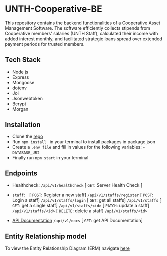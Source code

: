 # UNTH-Cooperative-BE
This repository contains the backend functionalities of a Cooperative Asset Management Software. The software efficiently collects stipends from Cooperative members' salaries (UNTH Staff), calculated their income with added interest monthly, and facilitated strategic loans spread over extended payment periods for trusted members.

 ## Tech Stack
- Node js
- Express
- Mongoose
- dotenv
- Joi
- Jsonwebtoken
- Bcrypt
- Morgan

## Installation
- Clone the [repo](https://github.com/Pioneer-LTD/UNTH-Cooperative-BE.git) 
- Run `npm install ` in your terminal to install packages in package.json
- Create a `.env file` and fill in values for the following variables: - `DATABASE_URI`
- Finally run `npm start` in your terminal
## Endpoints 
- Healthcheck: `/api/v1/healthcheck` 
    [ `GET`: Server Health Check ]

 - `staff: `
    [ `POST`: Register a new staff]  `/api/v1/staffs/register`
    [ `POST`: Login a staff]  `/api/v1/staffs/login`
    [ `GET`: get all staffs] `/api/v1/staffs`
    [ `GET`: get a single staff] `/api/v1/staffs/<id>`
    [ `PATCH`: update a staff] `/api/v1/staffs/<id>`
    [ `DELETE`: delete a staff] `/api/v1/staffs/<id>`
    

- [API Documentation](https://documenter.getpostman.com/view/29089023/2s9Xy3trb3) `/api/v1/docs` [ `GET`: get API Documentation] 
## Entity Relationship model
To view the Entity Relationship Diagram (ERM) navigate [here](https://dbdiagram.io/d/64d0228a02bd1c4a5e53a94a)

